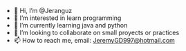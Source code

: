 - 👋 Hi, I’m @Jeranguz
- 👀 I’m interested in learn programming
- 🌱 I’m currently learning java and python
- 💞️ I’m looking to collaborate on small proyects or practices
- 📫 How to reach me, email: JeremyGD997@hotmail.com

<!---
Jeranguz/Jeranguz is a ✨ special ✨ repository because its `README.md` (this file) appears on your GitHub profile.
You can click the Preview link to take a look at your changes.
--->
